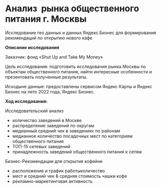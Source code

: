 # Анализ  рынка  общественного питания г. Москвы
Исследование гео данных и данных Яндекс.Бизнес для формирования рекомендаций по открытию нового кафе

<b>Описание исследования</b>

Заказчик: фонд «Shut Up and Take My Money»

Цель исследования: подготовить исследование рынка Москвы по объектам общественного питания, найти интересные особенности и презентовать полученные результаты.

Исходыне данные: предоставлены сервисом Яндекс Карты и Яндекс Бизнес на лето 2022 года, Яндекс Бизнес.

<b>Ход исследования:</b>

Исследовательский анализ																
- количество заведений в Москве
- распределение заведений по округам
- медианный средний чек в заведениях по районам
- медианное количество посадочных мест по категориям общественного питания
- ТОП-15 сетевых заведений
- принадлежность заведений общественного питания к сетям

Бизнес-Рекомендации для открытия кофейни
- расположение и график работыколичество
- мест и средний чек & средняя стоимость чашки кофе
- рекламно-маркетинговая активность

